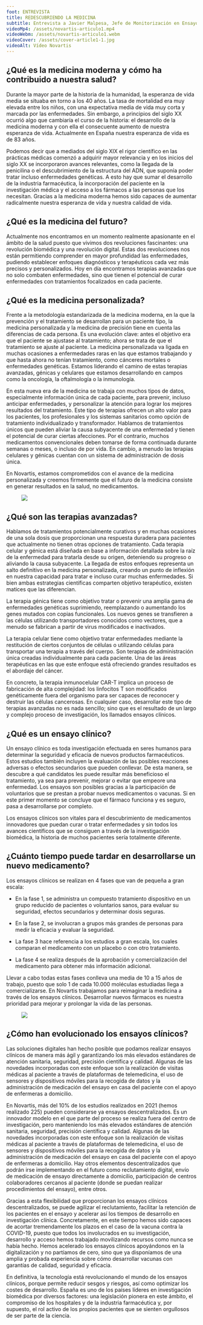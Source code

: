 ```yaml
---
foot: ENTREVISTA
title: REDESCUBRIENDO LA MEDICINA
subtitle: Entrevista a Javier Malpesa, Jefe de Monitorización en Ensayos Clínicos
videoMp4: /assets/novartis-articulo1.mp4
videoWebm: /assets/novartis-articulo1.webm
videoCover: /assets/cover-article1-1.jpg
videoAlt: Vídeo Novartis
---
```


## ¿Qué es la medicina moderna y cómo ha contribuido a nuestra salud?

Durante la mayor parte de la historia de la humanidad, la esperanza de vida media se situaba en torno a los 40 años. La tasa de mortalidad era muy elevada entre los niños, con una expectativa media de vida muy corta y marcada por las enfermedades. Sin embargo, a principios del siglo XX ocurrió algo que cambiaría el curso de la historia: el desarrollo de la medicina moderna y con ella el consecuente aumento de nuestra esperanza de vida. Actualmente en España nuestra esperanza de vida es de 83 años.

Podemos decir que a mediados del siglo XIX el rigor científico en las prácticas médicas comenzó a adquirir mayor relevancia y en los inicios del siglo XX se incorporaron avances relevantes, como la llegada de la penicilina o el descubrimiento de la estructura del ADN, que suponía poder tratar incluso enfermedades genéticas. A esto hay que sumar el desarrollo de la industria farmacéutica, la incorporación del paciente en la investigación médica y el acceso a los fármacos a las personas que los necesitan. Gracias a la medicina moderna hemos sido capaces de aumentar radicalmente nuestra esperanza de vida y nuestra calidad de vida.


## ¿Qué es la medicina del futuro?

Actualmente nos encontramos en un momento realmente apasionante en el ámbito de la salud puesto que vivimos dos revoluciones fascinantes: una revolución biomédica y una revolución digital. Estas dos revoluciones nos están permitiendo comprender en mayor profundidad las enfermedades, pudiendo establecer enfoques diagnósticos y terapéuticos cada vez más precisos y personalizados. Hoy en día encontramos terapias avanzadas que no solo combaten enfermedades, sino que tienen el potencial de curar enfermedades con tratamientos focalizados en cada paciente.


## ¿Qué es la medicina personalizada?

Frente a la metodología estandarizada de la medicina moderna, en la que la prevención y el tratamiento se desarrollan para un paciente tipo, la medicina personalizada y la medicina de precisión tiene en cuenta las diferencias de cada persona. Es una evolución clave: antes el objetivo era que el paciente se ajustase al tratamiento; ahora se trata de que el tratamiento se ajuste al paciente. La medicina personalizada va ligada en muchas ocasiones a enfermedades raras en las que estamos trabajando y que hasta ahora no tenían tratamiento, como cánceres mortales o enfermedades genéticas. Estamos liderando el camino de estas terapias avanzadas, génicas y celulares que estamos desarrollando en campos como la oncología, la oftalmología o la inmunología.

En esta nueva era de la medicina se trabaja con muchos tipos de datos, especialmente información única de cada paciente, para prevenir, incluso anticipar enfermedades, y personalizar la atención para lograr los mejores resultados del tratamiento. Este tipo de terapias ofrecen un alto valor para los pacientes, los profesionales y los sistemas sanitarios como opción de tratamiento individualizado y transformador. Hablamos de tratamientos únicos que pueden aliviar la causa subyacente de una enfermedad y tienen el potencial de curar ciertas afecciones. Por el contrario, muchos medicamentos convencionales deben tomarse de forma continuada durante semanas o meses, o incluso de por vida. En cambio, a menudo las terapias celulares y génicas cuentan con un sistema de administración de dosis única.

En Novartis, estamos comprometidos con el avance de la medicina personalizada y creemos firmemente que el futuro de la medicina consiste en generar resultados en la salud, no medicamentos.

<figure>
    <img src="/assets/novartis_15_1.jpg" >
</figure>

## ¿Qué son las terapias avanzadas?

Hablamos de tratamientos potencialmente curativos y en muchas ocasiones de una sola dosis que proporcionan una respuesta duradera para pacientes que actualmente no tienen otras opciones de tratamiento. Cada terapia celular y génica está diseñada en base a información detallada sobre la raíz de la enfermedad para tratarla desde su origen, deteniendo su progreso o aliviando la causa subyacente. La llegada de estos enfoques representa un salto definitivo en la medicina personalizada, creando un punto de inflexión en nuestra capacidad para tratar e incluso curar muchas enfermedades. Si bien ambas estrategias científicas comparten objetivo terapéutico, existen matices que las diferencian.

La terapia génica tiene como objetivo tratar o prevenir una amplia gama de enfermedades genéticas suprimiendo, reemplazando o aumentando los genes mutados con copias funcionales. Los nuevos genes se transfieren a las células utilizando transportadores conocidos como vectores, que a menudo se fabrican a partir de virus modificados e inactivados.

La terapia celular tiene como objetivo tratar enfermedades mediante la restitución de ciertos conjuntos de células o utilizando células para transportar una terapia a través del cuerpo. Son terapias de administración única creadas individualmente para cada paciente. Una de las áreas terapéuticas en las que este enfoque está ofreciendo grandes resultados es el abordaje del cáncer.

En concreto, la terapia inmunocelular CAR-T implica un proceso de fabricación de alta complejidad: los linfocitos T son modificados genéticamente fuera del organismo para ser capaces de reconocer y destruir las células cancerosas. En cualquier caso, desarrollar este tipo de terapias avanzadas no es nada sencillo; sino que es el resultado de un largo y complejo proceso de investigación, los llamados ensayos clínicos.


## ¿Qué es un ensayo clínico?

Un ensayo clínico es toda investigación efectuada en seres humanos para determinar la seguridad y eficacia de nuevos productos farmacéuticos. Estos estudios también incluyen la evaluación de las posibles reacciones adversas o efectos secundarios que pueden conllevar. De esta manera, se descubre a qué candidatos les puede resultar más beneficioso el tratamiento, ya sea para prevenir, mejorar o evitar que empeore una enfermedad. Los ensayos son posibles gracias a la participación de voluntarios que se prestan a probar nuevos medicamentos o vacunas. Si en este primer momento se concluye que el fármaco funciona y es seguro, pasa a desarrollarse por completo.

Los ensayos clínicos son vitales para el descubrimiento de medicamentos innovadores que puedan curar o tratar enfermedades y sin todos los avances científicos que se consiguen a través de la investigación biomédica, la historia de muchos pacientes sería totalmente diferente.


## ¿Cuánto tiempo puede tardar en desarrollarse un nuevo medicamento?

Los ensayos clínicos se realizan en 4 fases que van de pequeña a gran escala: 

- En la fase 1, se administra un compuesto tratamiento dispositivo en un grupo reducido de pacientes o voluntarios sanos, para evaluar su seguridad, efectos secundarios y determinar dosis seguras. 

- En la fase 2, se involucran a grupos más grandes de personas para medir la eficacia y evaluar la seguridad.

 - La fase 3 hace referencia a los estudios a gran escala, los cuales comparan el medicamento con un placebo o con otro tratamiento. 

- La fase 4 se realiza después de la aprobación y comercialización del medicamento para obtener más información adicional.

Llevar a cabo todas estas fases conlleva una media de 10 a 15 años de trabajo, puesto que solo 1 de cada 10.000 moléculas estudiadas llega a comercializarse. En Novartis trabajamos para reimaginar la medicina a través de los ensayos clínicos. Desarrollar nuevos fármacos es nuestra prioridad para mejorar y prolongar la vida de las personas.

<figure>
    <img src="/assets/novartis_15_2.jpg" >
</figure>

## ¿Cómo han evolucionado los ensayos clínicos?

Las soluciones digitales han hecho posible que podamos realizar ensayos clínicos de manera más ágil y garantizando los más elevados estándares de atención sanitaria, seguridad, precisión científica y calidad. Algunas de las novedades incorporadas con este enfoque son la realización de visitas médicas al paciente a través de plataformas de telemedicina, el uso de sensores y dispositivos móviles para la recogida de datos y la administración de medicación del ensayo en casa del paciente con el apoyo de enfermeras a domicilio.

En Novartis, más del 10% de los estudios realizados en 2021 (hemos realizado 225) pueden considerarse ya ensayos descentralizados. Es un innovador modelo en el que parte del proceso se realiza fuera del centro de investigación, pero manteniendo los más elevados estándares de atención sanitaria, seguridad, precisión científica y calidad. Algunas de las novedades incorporadas con este enfoque son la realización de visitas médicas al paciente a través de plataformas de telemedicina, el uso de sensores y dispositivos móviles para la recogida de datos y la administración de medicación del ensayo en casa del paciente con el apoyo de enfermeras a domicilio. Hay otros elementos descentralizados que podrán irse implementando en el futuro como reclutamiento digital, envío de medicación de ensayo directamente a domicilio, participación de centros colaboradores cercanos al paciente (donde se puedan realizar procedimientos del ensayo), entre otros.

Gracias a esta flexibilidad que proporcionan los ensayos clínicos descentralizados, se puede agilizar el reclutamiento, facilitar la retención de los pacientes en el ensayo y acelerar así los tiempos de desarrollo en investigación clínica. Concretamente, en este tiempo hemos sido capaces de acortar tremendamente los plazos en el caso de la vacuna contra la COVID-19, puesto que todos los involucrados en su investigación, desarrollo y acceso hemos trabajado movilizando recursos como nunca se había hecho. Hemos acelerado los ensayos clínicos apoyándonos en la digitalización y no partíamos de cero, sino que ya disponíamos de una amplia y probada experiencia sobre cómo desarrollar vacunas con garantías de calidad, seguridad y eficacia.

En definitiva, la tecnología está revolucionando el mundo de los ensayos clínicos, porque permite reducir sesgos y riesgos, así como optimizar los costes de desarrollo. España es uno de los países líderes en investigación biomédica por diversos factores: una legislación pionera en este ámbito, el compromiso de los hospitales y de la industria farmacéutica y, por supuesto, el rol activo de los propios pacientes que se sienten orgullosos de ser parte de la ciencia.